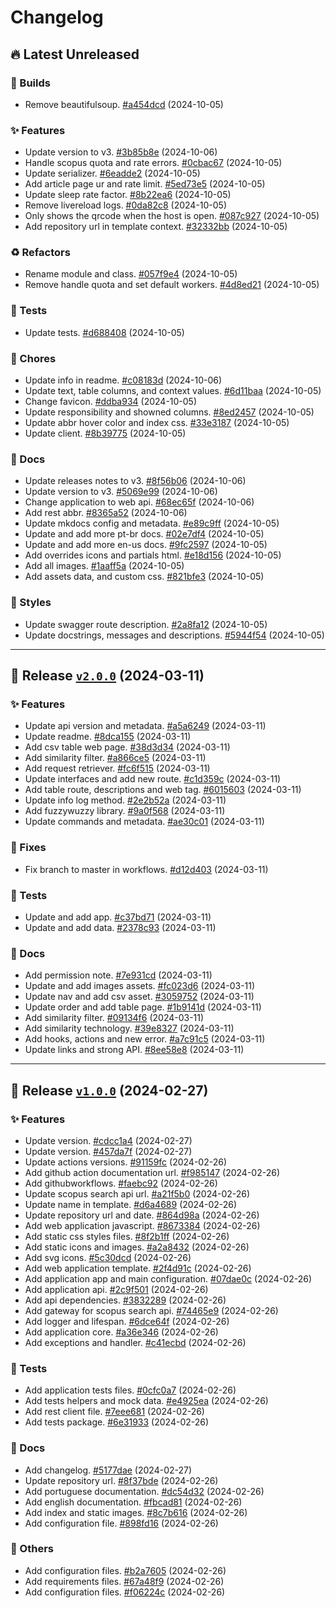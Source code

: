 # Changelog

## 🔥 Latest Unreleased

### 🔨 Builds

- Remove beautifulsoup. [#a454dcd](https://github.com/mauprogramador/scopus-searcher-api/commit/a454dcdd2504b7fc853bf6590effa2887ff6a269) (2024-10-05)

### ✨ Features

- Update version to v3. [#3b85b8e](https://github.com/mauprogramador/scopus-searcher-api/commit/3b85b8e9acbc5df33479583f15ce4f4501fd5b44) (2024-10-06)
- Handle scopus quota and rate errors. [#0cbac67](https://github.com/mauprogramador/scopus-searcher-api/commit/0cbac67502eea94f6babb527d67b785c639c7f51) (2024-10-05)
- Update serializer. [#6eadde2](https://github.com/mauprogramador/scopus-searcher-api/commit/6eadde2dd9ed8bfdf6f70adee0d089b8d9127315) (2024-10-05)
- Add article page ur and rate limit. [#5ed73e5](https://github.com/mauprogramador/scopus-searcher-api/commit/5ed73e5048736b28bb2aff78668d3f605edd6698) (2024-10-05)
- Update sleep rate factor. [#8b22ea6](https://github.com/mauprogramador/scopus-searcher-api/commit/8b22ea69809ac4c6bda04df9ad87438129d5707c) (2024-10-05)
- Remove livereload logs. [#0da82c8](https://github.com/mauprogramador/scopus-searcher-api/commit/0da82c8c46adfa79fb0a58944ebb7896c17bb01f) (2024-10-05)
- Only shows the qrcode when the host is open. [#087c927](https://github.com/mauprogramador/scopus-searcher-api/commit/087c927a51a2c2eaffaf9de7ee54d881b9a40436) (2024-10-05)
- Add repository url in template context. [#32332bb](https://github.com/mauprogramador/scopus-searcher-api/commit/32332bb9bce7c93872bb1e76ea523d0cf503ced7) (2024-10-05)

### ♻️ Refactors

- Rename module and class. [#057f9e4](https://github.com/mauprogramador/scopus-searcher-api/commit/057f9e41d7c150b396c69b5117569dd724349432) (2024-10-05)
- Remove handle quota and set default workers. [#4d8ed21](https://github.com/mauprogramador/scopus-searcher-api/commit/4d8ed21110008bc7e7e4ad8e9c309890d37282bf) (2024-10-05)

### 🧪 Tests

- Update tests. [#d688408](https://github.com/mauprogramador/scopus-searcher-api/commit/d68840809048c098e8cbdee285c24204d510ee33) (2024-10-05)

### 📝 Chores

- Update info in readme. [#c08183d](https://github.com/mauprogramador/scopus-searcher-api/commit/c08183d69ba02c5419ded84c72d1ef0f12fe5379) (2024-10-06)
- Update text, table columns, and context values. [#6d11baa](https://github.com/mauprogramador/scopus-searcher-api/commit/6d11baa3f4179263e311071c8ec7683cb12eeaac) (2024-10-05)
- Change favicon. [#ddba934](https://github.com/mauprogramador/scopus-searcher-api/commit/ddba9342fd7a37a608891ab1a36e79ce4133fb83) (2024-10-05)
- Update responsibility and showned columns. [#8ed2457](https://github.com/mauprogramador/scopus-searcher-api/commit/8ed2457e370743241923dad46c69f56295471324) (2024-10-05)
- Update abbr hover color and index css. [#33e3187](https://github.com/mauprogramador/scopus-searcher-api/commit/33e3187dddaeacdf1489e13697e3df25d24dbbbd) (2024-10-05)
- Update client. [#8b39775](https://github.com/mauprogramador/scopus-searcher-api/commit/8b39775caec823b391456749996c334a40652c07) (2024-10-05)

### 📄 Docs

- Update releases notes to v3. [#8f56b06](https://github.com/mauprogramador/scopus-searcher-api/commit/8f56b0661ed1cacd43e89820e75a94b9c2375cb1) (2024-10-06)
- Update version to v3. [#5069e99](https://github.com/mauprogramador/scopus-searcher-api/commit/5069e99e90c9acd16954cc7e83482aafaec77876) (2024-10-06)
- Change application to web api. [#68ec65f](https://github.com/mauprogramador/scopus-searcher-api/commit/68ec65f8070a3d613e774b485d13369a407bcd90) (2024-10-06)
- Add rest abbr. [#8365a52](https://github.com/mauprogramador/scopus-searcher-api/commit/8365a5279ada8fa30a265422b5c14faae74532ad) (2024-10-06)
- Update mkdocs config and metadata. [#e89c9ff](https://github.com/mauprogramador/scopus-searcher-api/commit/e89c9ffad21ef5099da1c2b356912846e94925e4) (2024-10-05)
- Update and add more pt-br docs. [#02e7df4](https://github.com/mauprogramador/scopus-searcher-api/commit/02e7df4cbc25f89dafbbca6869e297539ecc784c) (2024-10-05)
- Update and add more en-us docs. [#9fc2597](https://github.com/mauprogramador/scopus-searcher-api/commit/9fc2597a152dd8d428b4f7e3b66615d312fa8b43) (2024-10-05)
- Add overrides icons and partials html. [#e18d156](https://github.com/mauprogramador/scopus-searcher-api/commit/e18d156a7ad186d6dc99edbe9b5f33a66de6f84f) (2024-10-05)
- Add all images. [#1aaff5a](https://github.com/mauprogramador/scopus-searcher-api/commit/1aaff5a58e590b167db23e52c5a67991657498b6) (2024-10-05)
- Add assets data, and custom css. [#821bfe3](https://github.com/mauprogramador/scopus-searcher-api/commit/821bfe380cfd888c5363a830896dcad2661f4045) (2024-10-05)

### 🎨 Styles

- Update swagger route description. [#2a8fa12](https://github.com/mauprogramador/scopus-searcher-api/commit/2a8fa12ddaf45e03c043b36f57a7a3ab2c78c294) (2024-10-05)
- Update docstrings, messages and descriptions. [#5944f54](https://github.com/mauprogramador/scopus-searcher-api/commit/5944f54d0af803a11505fc6ca727322554ea2d8a) (2024-10-05)

---

## 🔖 Release [`v2.0.0`](https://github.com/mauprogramador/scopus-searcher-api/releases/tag/v2.0.0) (2024-03-11)

### ✨ Features

- Update api version and metadata. [#a5a6249](https://github.com/mauprogramador/scopus-searcher-api/commit/a5a62495e8279c1da265393ef47d757242431c78) (2024-03-11)
- Update readme. [#8dca155](https://github.com/mauprogramador/scopus-searcher-api/commit/8dca155b6f036c6eebad04aa7b2b50c0f63aa188) (2024-03-11)
- Add csv table web page. [#38d3d34](https://github.com/mauprogramador/scopus-searcher-api/commit/38d3d3434a4b5e4aafe323f0e98aae28e5e50d90) (2024-03-11)
- Add similarity filter. [#a866ce5](https://github.com/mauprogramador/scopus-searcher-api/commit/a866ce5993adf372ba924f87cd60ad8d4b250994) (2024-03-11)
- Add request retriever. [#fc6f515](https://github.com/mauprogramador/scopus-searcher-api/commit/fc6f515a5f84265ec5add3d45a1a314f79625c6f) (2024-03-11)
- Update interfaces and add new route. [#c1d359c](https://github.com/mauprogramador/scopus-searcher-api/commit/c1d359c365586e9377f119800fa4227dc2125468) (2024-03-11)
- Add table route, descriptions and web tag. [#6015603](https://github.com/mauprogramador/scopus-searcher-api/commit/6015603691f22da43aa0e290b92437e1867ffd5f) (2024-03-11)
- Update info log method. [#2e2b52a](https://github.com/mauprogramador/scopus-searcher-api/commit/2e2b52a6b88a00783ef3bdf51bcc1fb84693b8d2) (2024-03-11)
- Add fuzzywuzzy library. [#9a0f568](https://github.com/mauprogramador/scopus-searcher-api/commit/9a0f5687781e718ddc22e5e851669c06ecc7c652) (2024-03-11)
- Update commands and metadata. [#ae30c01](https://github.com/mauprogramador/scopus-searcher-api/commit/ae30c01e1f49bc296b27fbe00298d51dfaa25f77) (2024-03-11)

### 🔧 Fixes

- Fix branch to master in workflows. [#d12d403](https://github.com/mauprogramador/scopus-searcher-api/commit/d12d403fccbec8bc333d589f522bf02447ad7916) (2024-03-11)

### 🧪 Tests

- Update and add app. [#c37bd71](https://github.com/mauprogramador/scopus-searcher-api/commit/c37bd71c5f1acc0ea67c5b03b99d6b02a0d831c3) (2024-03-11)
- Update and add data. [#2378c93](https://github.com/mauprogramador/scopus-searcher-api/commit/2378c934221ecf8df866e27c0ac472bccfb20bde) (2024-03-11)

### 📄 Docs

- Add permission note. [#7e931cd](https://github.com/mauprogramador/scopus-searcher-api/commit/7e931cd827f129229c76d6334090abfa9901a05c) (2024-03-11)
- Update and add images assets. [#fc023d6](https://github.com/mauprogramador/scopus-searcher-api/commit/fc023d668570fcf3ba9e60e51b542018d7662988) (2024-03-11)
- Update nav and add csv asset. [#3059752](https://github.com/mauprogramador/scopus-searcher-api/commit/30597529f7610e7e3cb2c16adf94384eda68ae12) (2024-03-11)
- Update order and add table page. [#1b9141d](https://github.com/mauprogramador/scopus-searcher-api/commit/1b9141d0735858acd1718709ecb008482e6fdcb4) (2024-03-11)
- Add similarity filter. [#09134f6](https://github.com/mauprogramador/scopus-searcher-api/commit/09134f6ba5d89a22c6107dcaa686085578ea1d58) (2024-03-11)
- Add similarity technology. [#39e8327](https://github.com/mauprogramador/scopus-searcher-api/commit/39e8327eb60af69820be83b09a75ff0a3863a344) (2024-03-11)
- Add hooks, actions and new error. [#a7c91c5](https://github.com/mauprogramador/scopus-searcher-api/commit/a7c91c5efe28af64c0abf7d2fefd6b900cf401c7) (2024-03-11)
- Update links and strong API. [#8ee58e8](https://github.com/mauprogramador/scopus-searcher-api/commit/8ee58e8d5bf252724b92445ae60337145518cd84) (2024-03-11)

---

## 🔖 Release [`v1.0.0`](https://github.com/mauprogramador/scopus-searcher-api/releases/tag/v1.0.0) (2024-02-27)

### ✨ Features

- Update version. [#cdcc1a4](https://github.com/mauprogramador/scopus-searcher-api/commit/cdcc1a4a5ff97c2507f7ef943fcd2023cdf08af1) (2024-02-27)
- Update version. [#457da7f](https://github.com/mauprogramador/scopus-searcher-api/commit/457da7f48a85739a7a8002f939e48e2b8be11365) (2024-02-27)
- Update actions versions. [#91159fc](https://github.com/mauprogramador/scopus-searcher-api/commit/91159fcd41da2a925c1ec37144402669716d96f9) (2024-02-26)
- Add github action documentation url. [#f985147](https://github.com/mauprogramador/scopus-searcher-api/commit/f98514742c8977b4544788ab4a9bef88fd7c08fe) (2024-02-26)
- Add githubworkflows. [#faebc92](https://github.com/mauprogramador/scopus-searcher-api/commit/faebc92327c14bbc30a2f52f38cdf54d9f4d6d3f) (2024-02-26)
- Update scopus search api url. [#a21f5b0](https://github.com/mauprogramador/scopus-searcher-api/commit/a21f5b029b922dbed6d41d60ce489ae9b698a240) (2024-02-26)
- Update name in template. [#d6a4689](https://github.com/mauprogramador/scopus-searcher-api/commit/d6a468937280e67c321f35f38687fd8bf41560a4) (2024-02-26)
- Update repository url and date. [#864d98a](https://github.com/mauprogramador/scopus-searcher-api/commit/864d98a3b648b9cd12b48a3a7daa71f3d1045c7d) (2024-02-26)
- Add web application javascript. [#8673384](https://github.com/mauprogramador/scopus-searcher-api/commit/8673384611223524449e39ffd44c5d4266e0e701) (2024-02-26)
- Add static css styles files. [#8f2b1ff](https://github.com/mauprogramador/scopus-searcher-api/commit/8f2b1ffffaf3809543259597cb7697b4f20bc613) (2024-02-26)
- Add static icons and images. [#a2a8432](https://github.com/mauprogramador/scopus-searcher-api/commit/a2a84324aba4ba87ee2b2b0c94b0506014ec3f75) (2024-02-26)
- Add svg icons. [#5c30dcd](https://github.com/mauprogramador/scopus-searcher-api/commit/5c30dcd5aaa2dfa2ab55dfe9681dd72517eb95df) (2024-02-26)
- Add web application template. [#2f4d91c](https://github.com/mauprogramador/scopus-searcher-api/commit/2f4d91c61239ea78288a6d1432edd6590192969d) (2024-02-26)
- Add application app and main configuration. [#07dae0c](https://github.com/mauprogramador/scopus-searcher-api/commit/07dae0c7a29579518d3c3372458f240f7684b750) (2024-02-26)
- Add application api. [#2c9f501](https://github.com/mauprogramador/scopus-searcher-api/commit/2c9f501120ef7a816259316920c47da58bea1a38) (2024-02-26)
- Add api dependencies. [#3832289](https://github.com/mauprogramador/scopus-searcher-api/commit/3832289feaaf26c1855ed12584de88bb8b91ddb6) (2024-02-26)
- Add gateway for scopus search api. [#74465e9](https://github.com/mauprogramador/scopus-searcher-api/commit/74465e927c7e501b4083a51ba3855cda8a8de964) (2024-02-26)
- Add logger and lifespan. [#6dce64f](https://github.com/mauprogramador/scopus-searcher-api/commit/6dce64fe003cfa28cb82ca738ac422a2a34e5e70) (2024-02-26)
- Add application core. [#a36e346](https://github.com/mauprogramador/scopus-searcher-api/commit/a36e346a6f36500a83f64a0918c57aa5751e6dff) (2024-02-26)
- Add exceptions and handler. [#c41ecbd](https://github.com/mauprogramador/scopus-searcher-api/commit/c41ecbd458231a52b011c4c9e580e178f8723757) (2024-02-26)

### 🧪 Tests

- Add application tests files. [#0cfc0a7](https://github.com/mauprogramador/scopus-searcher-api/commit/0cfc0a761d8cf15f943679bb0f790925510461bf) (2024-02-26)
- Add tests helpers and mock data. [#e4925ea](https://github.com/mauprogramador/scopus-searcher-api/commit/e4925eac144366b436e81ead6661174947a91caa) (2024-02-26)
- Add rest client file. [#7eee681](https://github.com/mauprogramador/scopus-searcher-api/commit/7eee681672eb20859b99cf0377226a03424ad7b7) (2024-02-26)
- Add tests package. [#6e31933](https://github.com/mauprogramador/scopus-searcher-api/commit/6e3193342ecb9b2fd5508e6e331ccfd4f9ec71a3) (2024-02-26)

### 📄 Docs

- Add changelog. [#5177dae](https://github.com/mauprogramador/scopus-searcher-api/commit/5177dae7b7d74bf1609798ec7658c9bc374ceb2c) (2024-02-27)
- Update repository url. [#8f37bde](https://github.com/mauprogramador/scopus-searcher-api/commit/8f37bdeb750980e42566ddb664e5e98635d97a8a) (2024-02-26)
- Add portuguese documentation. [#dc54d32](https://github.com/mauprogramador/scopus-searcher-api/commit/dc54d3281bc240134b0f8ef345d2c32b0e865dbc) (2024-02-26)
- Add english documentation. [#fbcad81](https://github.com/mauprogramador/scopus-searcher-api/commit/fbcad81e16d5b4f098931493dc6448d44d622a43) (2024-02-26)
- Add index and static images. [#8c7b616](https://github.com/mauprogramador/scopus-searcher-api/commit/8c7b6169cc968c761ebed93170362e2c42cdf264) (2024-02-26)
- Add configuration file. [#898fd16](https://github.com/mauprogramador/scopus-searcher-api/commit/898fd1612a0461ae45796e9791b24d6aee9b4668) (2024-02-26)

### 📌 Others

- Add configuration files. [#b2a7605](https://github.com/mauprogramador/scopus-searcher-api/commit/b2a7605272ee1e76bf01ab7298dd3f2ea10cc333) (2024-02-26)
- Add requirements files. [#67a48f9](https://github.com/mauprogramador/scopus-searcher-api/commit/67a48f9c29b43a1d85295b19ce62462a4a9ac508) (2024-02-26)
- Add configuration files. [#f06224c](https://github.com/mauprogramador/scopus-searcher-api/commit/f06224cd8dd135ee5849eaaa13c80b9625290750) (2024-02-26)
